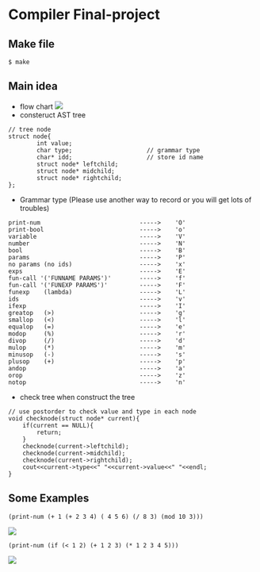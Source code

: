 # Compiler Final-project
## Make file
```
$ make
```
## Main idea
- flow chart
![](https://imgur.com/QouClUd.png)
- consteruct AST tree
```
// tree node
struct node{
        int value;
        char type;                     // grammar type
        char* idd;                     // store id name
        struct node* leftchild;
        struct node* midchild;
        struct node* rightchild;
};
```

- Grammar type (Please use another way to record or you will get lots of troubles)

```
print-num                            ----->    'O'
print-bool                           ----->    'o'
variable                             ----->    'V'
number                               ----->    'N'
bool                                 ----->    'B'
params                               ----->    'P'
no params (no ids)                   ----->    'x'
exps                                 ----->    'E'
fun-call '('FUNNAME PARAMS')'        ----->    'f'
fun-call '('FUNEXP PARAMS')'         ----->    'F'
funexp    (lambda)                   ----->    'L'
ids                                  ----->    'v'
ifexp                                ----->    'I'
greatop   (>)                        ----->    'g'
smallop   (<)                        ----->    'l'
equalop   (=)                        ----->    'e'
modop     (%)                        ----->    'r'
divop     (/)                        ----->    'd'
mulop     (*)                        ----->    'm'
minusop   (-)                        ----->    's'
plusop    (+)                        ----->    'p'
andop                                ----->    'a'
orop                                 ----->    'z'
notop                                ----->    'n'
```

- check tree when construct the tree
```
// use postorder to check value and type in each node
void checknode(struct node* current){
    if(current == NULL){
        return;
    }
    checknode(current->leftchild);
    checknode(current->midchild);
    checknode(current->rightchild);
    cout<<current->type<<" "<<current->value<<" "<<endl;
}
```

## Some Examples
```
(print-num (+ 1 (+ 2 3 4) ( 4 5 6) (/ 8 3) (mod 10 3)))
```
![](https://imgur.com/YEP5fbp.png)
```
(print-num (if (< 1 2) (+ 1 2 3) (* 1 2 3 4 5)))
```
![](https://imgur.com/KZlsJoO.png)
